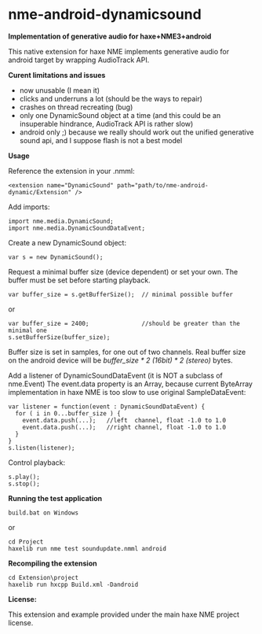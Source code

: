 nme-android-dynamicsound
========================

**Implementation of generative audio for haxe+NME3+android**

This native extension for haxe NME implements generative audio 
for android target by wrapping AudioTrack API.

**Curent limitations and issues**

- now unusable (I mean it)
- clicks and underruns a lot (should be the ways to repair)
- crashes on thread recreating (bug)
- only one DynamicSound object at a time
  (and this could be an insuperable hindrance, AudioTrack API is rather slow)
- android only ;) 
  because we really should work out the unified generative sound api, 
  and I suppose flash is not a best model

**Usage**

Reference the extension in your .nmml:

    <extension name="DynamicSound" path="path/to/nme-android-dynamic/Extension" />

Add imports:

    import nme.media.DynamicSound;
    import nme.media.DynamicSoundDataEvent;

Create a new DynamicSound object:

    var s = new DynamicSound();
    
Request a minimal buffer size (device dependent) or set your own.
The buffer must be set before starting playback.

    var buffer_size = s.getBufferSize();  // minimal possible buffer
    
or

    var buffer_size = 2400;               //should be greater than the minimal one
    s.setBufferSize(buffer_size); 

Buffer size is set in samples, for one out of two channels. Real buffer size on the android device 
will be *buffer_size * 2 (16bit) * 2 (stereo)* bytes.

Add a listener of DynamicSoundDataEvent (it is NOT a subclass of nme.Event) 
The event.data property is an Array<Float>, because current ByteArray implementation in haxe NME
is too slow to use original SampleDataEvent:

    var listener = function(event : DynamicSoundDataEvent) {
      for ( i in 0...buffer_size ) {  
        event.data.push(...);   //left  channel, float -1.0 to 1.0
        event.data.push(...);   //right channel, float -1.0 to 1.0
      }
    }
    s.listen(listener);  

Control playback:

    s.play();
    s.stop();


**Running the test application**

    build.bat on Windows
    
or

    cd Project
    haxelib run nme test soundupdate.nmml android

**Recompiling the extension**

    cd Extension\project
    haxelib run hxcpp Build.xml -Dandroid

**License:**

This  extension and example provided under the main haxe NME project license.